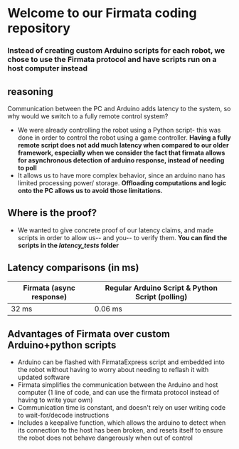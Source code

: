# Welcome to our Firmata coding repository
### Instead of creating custom Arduino scripts for each robot, we chose to use the Firmata protocol and have scripts run on a host computer instead

## reasoning
Communication between the PC and Arduino adds latency to the system, so why would we switch to a fully remote control system?
- We were already controlling the robot using a Python script- this was done in order to control the robot using a game controller. **Having a fully remote script does not add much latency when compared to our older framework, especially when we consider the fact that firmata allows for asynchronous detection of arduino response, instead of needing to poll**
- It allows us to have more complex behavior, since an arduino nano has limited processing power/ storage. **Offloading computations and logic onto the PC allows us to avoid those limitations.**

## Where is the proof?
- We wanted to give concrete proof of our latency claims, and made scripts in order to allow us-- and you-- to verify them. **You can find the scripts in the _latency_tests_ folder**

## Latency comparisons (in ms)
| Firmata (async response) | Regular Arduino Script & Python Script (polling) |
| ------- | -------------------------------------- |
| 32 ms   | 0.06 ms |

## Advantages of Firmata over custom Arduino+python scripts
- Arduino can be flashed with FirmataExpress script and embedded into the robot without having to worry about needing to reflash it with updated software
- Firmata simplifies the communication between the Arduino and host computer (1 line of code, and can use the firmata protocol instead of having to write your own)
- Communication time is constant, and doesn't rely on user writing code to wait-for/decode instructions
- Includes a keepalive function, which allows the arduino to detect when its connection to the host has been broken, and resets itself to ensure the robot does not behave dangerously when out of control